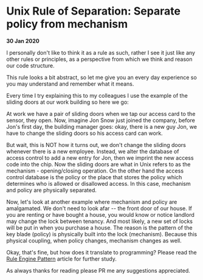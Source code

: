 # Unix Rule of Separation: Separate policy from mechanism

__30 Jan 2020__

I personally don't like to think it as a rule as such, rather I see it just like any other rules or principles, as a perspective from which we think and reason our code structure.

This rule looks a bit abstract, so let me give you an every day experience so you may understand and remember what it means.

Every time I try explaining this to my colleagues I use the example of the sliding doors at our work building so here we go:

At work we have a pair of sliding doors when we tap our access card to the sensor, they open. Now, imagine Jon Snow just joined the company, before Jon's first day, the building manager goes: okay, there is a new guy Jon, we have to change the sliding doors so his access card can work.

But wait, this is NOT how it turns out, we don't change the sliding doors whenever there is a new employee. Instead, we alter the database of access control to add a new entry for Jon, then we imprint the new access code into the chip. Now the sliding doors are what in Unix refers to as the mechanism - opening/closing operation. On the other hand the access control database is the policy or the place that stores the policy which determines who is allowed or disallowed access. In this case, mechanism and policy are physically separated.

Now, let's look at another example where mechanism and policy are amalgamated. We don't need to look afar -- the front door of our house. If you are renting or have bought a house, you would know or notice landlord may change the lock between tenancy. And most likely, a new set of locks will be put in when you purchase a house. The reason is the pattern of the key blade (policy) is physically built into the lock (mechanism). Because this physical coupling, when policy changes, mechanism changes as well.

Okay, that's fine, but how does it translate to programming? Please read the [Rule Engine Pattern](https://enrose.github.io/c-sharp/rule-engine-pattern) article for further study.

As always thanks for reading please PR me any suggestions appreciated.